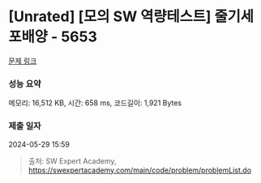 # [Unrated] [모의 SW 역량테스트] 줄기세포배양 - 5653 

[문제 링크](https://swexpertacademy.com/main/code/problem/problemDetail.do?contestProbId=AWXRJ8EKe48DFAUo) 

### 성능 요약

메모리: 16,512 KB, 시간: 658 ms, 코드길이: 1,921 Bytes

### 제출 일자

2024-05-29 15:59



> 출처: SW Expert Academy, https://swexpertacademy.com/main/code/problem/problemList.do